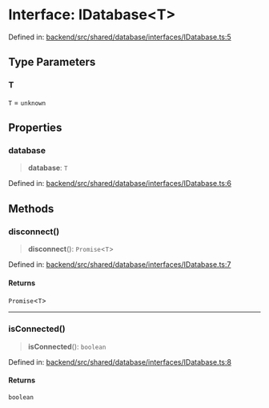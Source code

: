 # Interface: IDatabase\<T\>

Defined in: [backend/src/shared/database/interfaces/IDatabase.ts:5](https://github.com/continuousactivelearning/cal/blob/5ae0447098795fdcf3a415f0360ebe51565b6949/backend/src/shared/database/interfaces/IDatabase.ts#L5)

## Type Parameters

### T

`T` = `unknown`

## Properties

### database

> **database**: `T`

Defined in: [backend/src/shared/database/interfaces/IDatabase.ts:6](https://github.com/continuousactivelearning/cal/blob/5ae0447098795fdcf3a415f0360ebe51565b6949/backend/src/shared/database/interfaces/IDatabase.ts#L6)

## Methods

### disconnect()

> **disconnect**(): `Promise`\<`T`\>

Defined in: [backend/src/shared/database/interfaces/IDatabase.ts:7](https://github.com/continuousactivelearning/cal/blob/5ae0447098795fdcf3a415f0360ebe51565b6949/backend/src/shared/database/interfaces/IDatabase.ts#L7)

#### Returns

`Promise`\<`T`\>

***

### isConnected()

> **isConnected**(): `boolean`

Defined in: [backend/src/shared/database/interfaces/IDatabase.ts:8](https://github.com/continuousactivelearning/cal/blob/5ae0447098795fdcf3a415f0360ebe51565b6949/backend/src/shared/database/interfaces/IDatabase.ts#L8)

#### Returns

`boolean`
